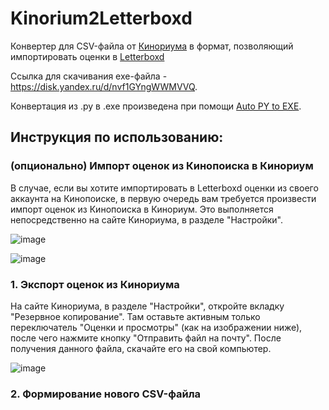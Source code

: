# Kinorium2Letterboxd
Конвертер для CSV-файла от [Кинориума](https://ru.kinorium.com/) в формат, позволяющий импортировать оценки в [Letterboxd](https://letterboxd.com/)

Ссылка для скачивания exe-файла - https://disk.yandex.ru/d/nvf1GYngWWMVVQ.

Конвертация из .py в .exe произведена при помощи [Auto PY to EXE](https://pypi.org/project/auto-py-to-exe/).

## Инструкция по использованию:

### (опционально) Импорт оценок из Кинопоиска в Кинориум

В случае, если вы хотите импортировать в Letterboxd оценки из своего аккаунта на Кинопоиске, в первую очередь вам требуется произвести импорт оценок из Кинопоиска в Кинориум. Это выполняется непосредственно на сайте Кинориума, в разделе "Настройки".

![image](https://user-images.githubusercontent.com/22303711/188305487-540fae36-05d3-4512-a9b4-76cfdc129cbd.png)

![image](https://user-images.githubusercontent.com/22303711/188305503-e8542aaa-ef32-45bd-9cfb-f047740abf26.png)

### 1. Экспорт оценок из Кинориума

На сайте Кинориума, в разделе "Настройки", откройте вкладку "Резервное копирование". Там оставьте активным только переключатель "Оценки и просмотры" (как на изображении ниже), после чего нажмите кнопку "Отправить файл на почту". После получения данного файла, скачайте его на свой компьютер.

![image](https://user-images.githubusercontent.com/22303711/188305682-0bb918cc-e9eb-44c3-8830-7282cd2a7e49.png)

### 2. Формирование нового CSV-файла
